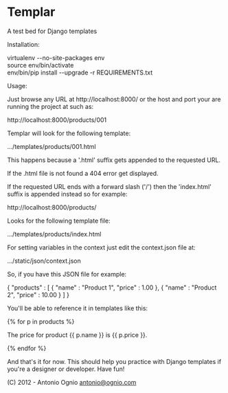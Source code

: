 Templar
=======

A test bed for Django templates

Installation:

virtualenv --no-site-packages env                                               
source env/bin/activate                                                         
env/bin/pip install --upgrade -r REQUIREMENTS.txt   

Usage:

Just browse any URL at http://localhost:8000/ or the host and port your are
running the project at such as:

http://localhost:8000/products/001

Templar will look for the following template:

.../templates/products/001.html

This happens because a '.html' suffix gets appended to the requested URL.

If the .html file is not found a 404 error get displayed.

If the requested URL ends with a forward slash ('/') then the 'index.html'
suffix is appended instead so for example:

http://localhost:8000/products/

Looks for the following template file:

.../templates/products/index.html

For setting variables in the context just edit the context.json file at:

.../static/json/context.json

So, if you have this JSON file for example:

{
  "products" : [
     {
       "name"  : "Product 1",
       "price" : 1.00
     },
     {
       "name" : "Product 2",
       "price" : 10.00
     }
  ]
}

You'll be able to reference it in templates like this:

{% for p in products %}
<p>The price for product {{ p.name }} is {{ p.price }}.</p>
{% endfor %}

And that's it for now. This should help you practice with Django templates
if you're a designer or developer. Have fun!

(C) 2012 - Antonio Ognio <antonio@ognio.com>
